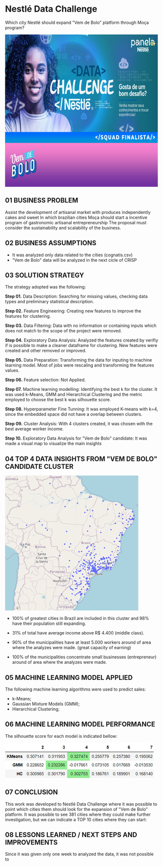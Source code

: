 # Nestlé Data Challenge

Which city Nestlé should expand "Vem de Bolo" platform through Moça program?

<img src="https://github.com/kaotcs/p000-nestlechallenge/blob/main/img/cover.png" alt="Cover"
	title="cover"  width="100%" height="500" />

## 01 BUSINESS PROBLEM
Assist the development of artisanal market with produces independently cakes and sweet
In which brazilian cities Moça should start a incentive program of gastronomic artisanal entrepreneurship
The proposal must consider the sustainability and scalability of the business.

## 02 BUSINESS ASSUMPTIONS
<ul>
<li>It was analyzed only data related to the cities (cognatis.csv)</li>
<li>"Vem de Bolo" data will be analyzed in the next cicle of CRISP </li>
</ul>

## 03 SOLUTION STRATEGY
The strategy adopted was the following:

<b>Step 01.</b> Data Description: Searching for missing values, checking data types and preliminary statistical description.

<b>Step 02.</b> Feature Engineering: Creating new features to improve the features for clustering.

<b>Step 03.</b> Data Filtering: Data with no information or containing inputs which does not match to the scope of the project were removed.

<b>Step 04.</b> Exploratory Data Analysis: Analyzed the features created by verifiy if is possible to make a cleaner dataframe for clustering. New features were created and other removed or improved.

<b>Step 05.</b> Data Preparation: Transforming the data for inputing to machine learning model. Most of jobs were rescaling and transforming the features values.

<b>Step 06.</b> Feature selection: Not Applied.

<b>Step 07.</b> Machine learning modelling: Identifying the best k for the cluster. It was used k-Means, GMM and Hierarchical Clustering and the metric employed to choose the best k was silhouette score.

<b>Step 08.</b> Hyperparameter Fine Tunning: It was employed K-means with k=4, since the embedded space did not have a overlap between clusters.

<b>Step 09.</b> Cluster Analysis: With 4 clusters created, it was chosen with the best average worker income.

<b>Step 10.</b> Exploratory Data Analysis for "Vem de Bolo" candidate: It was made a visual map to visualize the main insights

## 04 TOP 4 DATA INSIGHTS FROM "VEM DE BOLO" CANDIDATE CLUSTER

<img src="https://github.com/kaotcs/p000-nestlechallenge/blob/main/img/cluster01.png" alt="cluster01"
	title="Nestle"/>

* 100% of greatest cities in Brazil are included in this cluster and 98% have their population still expanding.

* 31% of total have average income above R$ 4.400 (middle class).

* 90% of the municipalities have at least 5.000 workers around of area where the analyzes were made. (great capacity of earning)

* 100% of the municipalities concentrate small businesses (entrepreneur) around of area where the analyzes were made.

## 05 MACHINE LEARNING MODEL APPLIED

The following machine learning algorithms were used to predict sales:

* k-Means;
* Gaussian Mixture Models (GMM);
* Hierarchical Clustering;

## 06 MACHINE LEARNING MODEL PERFORMANCE

The silhouette score for each model is indicated bellow:

<img src="https://github.com/kaotcs/p000-nestlechallenge/blob/main/img/score_silhouette.jpg" alt="ML peformance"
	title="Nestle"/>

## 07 CONCLUSION
This work was developed to Nestlé Data Challenge where it was possible to point which cities them should look for the expansion of "Vem de Bolo" platform. It was possible to see 381 cities where they could make further investigation, but we can indicate a TOP 10 cities where they can start:


## 08 LESSONS LEARNED / NEXT STEPS AND IMPROVEMENTS
Since it was given only one week to analyzed the data, it was not possible to
